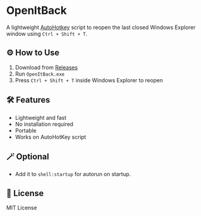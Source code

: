 # OpenItBack

A lightweight [AutoHotkey](https://www.autohotkey.com/) script to reopen the last closed Windows Explorer window using `Ctrl + Shift + T`.

## ⚙️ How to Use
1. Download from [Releases](https://github.com/nobstergo/openitback/releases)
2. Run `OpenItBack.exe`
4. Press `Ctrl + Shift + T` inside Windows Explorer to reopen

## 🛠️ Features
- Lightweight and fast
- No installation required
- Portable
- Works on AutoHotKey script

## 🪄 Optional
- Add it to `shell:startup` for autorun on startup.

## 📄 License
MIT License
